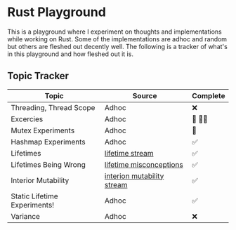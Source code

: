 # Rust Playground

This is a playground where I experiment on thoughts and implementations while working on Rust. Some of the implementations are adhoc and random but others are fleshed out decently well. The following is a tracker of what's in this playground and how fleshed out it is.

## Topic Tracker

| Topic                        | Source                          | Complete |
| ---------------------------- | ------------------------------- | -------- |
| Threading, Thread Scope      | Adhoc                           | ❌       |
| Excercies                    | Adhoc                           | 🚧 🏃‍♂️    |
| Mutex Experiments            | Adhoc                           | 🚧       |
| Hashmap Experiments          | Adhoc                           | ✅       |
| Lifetimes                    | [lifetime stream][1]            | ✅       |
| Lifetimes Being Wrong        | [lifetime misconceptions][2]    | ✅       |
| Interior Mutability          | [interion mutability stream][3] | ✅       |
| Static Lifetime Experiments! | Adhoc                           | ✅       |
| Variance                     | Adhoc                           | ❌       |

[1]: https://www.youtube.com/watch?v=rAl-9HwD858
[2]: https://github.com/pretzelhammer/rust-blog/blob/master/posts/common-rust-lifetime-misconceptions.md#5-if-it-compiles-then-my-lifetime-annotations-are-correct
[3]: https://www.youtube.com/watch?v=8O0Nt9qY_vo
